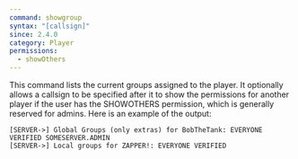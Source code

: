 ```yaml
---
command: showgroup
syntax: "[callsign]"
since: 2.4.0
category: Player
permissions:
  - showOthers
---
```


This command lists the current groups assigned to the player. It optionally allows a callsign to be specified after it to show the permissions for another player if the user has the SHOWOTHERS permission, which is generally reserved for admins. Here is an example of the output:

```
[SERVER->] Global Groups (only extras) for BobTheTank: EVERYONE VERIFIED SOMESERVER.ADMIN
[SERVER->] Local groups for ZAPPER!: EVERYONE VERIFIED
```
